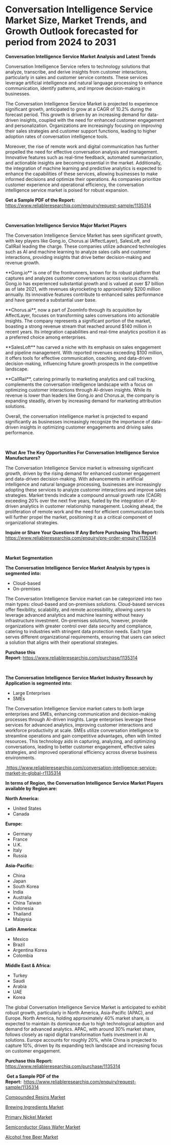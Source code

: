 <p><h1>Conversation Intelligence Service Market Size, Market Trends, and Growth Outlook forecasted for period from 2024 to 2031</h1></p><p><strong>Conversation Intelligence Service Market Analysis and Latest Trends</strong></p>
<p><p>Conversation Intelligence Service refers to technology solutions that analyze, transcribe, and derive insights from customer interactions, particularly in sales and customer service contexts. These services leverage artificial intelligence and natural language processing to enhance communication, identify patterns, and improve decision-making in businesses.</p><p>The Conversation Intelligence Service Market is projected to experience significant growth, anticipated to grow at a CAGR of 10.2% during the forecast period. This growth is driven by an increasing demand for data-driven insights, coupled with the need for enhanced customer engagement and personalization. Organizations are increasingly focusing on improving their sales strategies and customer support functions, leading to higher adoption rates of conversation intelligence tools.</p><p>Moreover, the rise of remote work and digital communication has further propelled the need for effective conversation analysis and management. Innovative features such as real-time feedback, automated summarization, and actionable insights are becoming essential in the market. Additionally, the integration of machine learning and predictive analytics is expected to enhance the capabilities of these services, allowing businesses to make informed decisions and optimize their operations. As companies prioritize customer experience and operational efficiency, the conversation intelligence service market is poised for robust expansion.</p></p>
<p><strong>Get a Sample PDF of the Report:&nbsp;</strong> <a href="https://www.reliableresearchiq.com/enquiry/request-sample/1135314?utm_campaign=904&utm_medium=2&utm_source=Github&utm_content=ia&utm_term=09102024&utm_id=conversation-intelligence-service">https://www.reliableresearchiq.com/enquiry/request-sample/1135314</a></p>
<p>&nbsp;</p>
<p><strong>Conversation Intelligence Service Major Market Players</strong></p>
<p><p>The Conversation Intelligence Service Market has seen significant growth, with key players like Gong.io, Chorus.ai (AffectLayer), SalesLoft, and CallRail leading the charge. These companies utilize advanced technologies such as AI and machine learning to analyze sales calls and customer interactions, providing insights that drive better decision-making and revenue growth.</p><p>**Gong.io** is one of the frontrunners, known for its robust platform that captures and analyzes customer conversations across various channels. Gong.io has experienced substantial growth and is valued at over $7 billion as of late 2021, with revenues skyrocketing to approximately $200 million annually. Its innovative features contribute to enhanced sales performance and have garnered a substantial user base.</p><p>**Chorus.ai**, now a part of ZoomInfo through its acquisition by AffectLayer, focuses on transforming sales conversations into actionable insights. The company represents a significant portion of the market, boasting a strong revenue stream that reached around $140 million in recent years. Its integration capabilities and real-time analytics position it as a preferred choice among enterprises.</p><p>**SalesLoft** has carved a niche with its emphasis on sales engagement and pipeline management. With reported revenues exceeding $100 million, it offers tools for effective communication, coaching, and data-driven decision-making, influencing future growth prospects in the competitive landscape.</p><p>**CallRail**, catering primarily to marketing analytics and call tracking, complements the conversation intelligence landscape with a focus on optimizing customer interactions through AI-driven insights. While its revenue is lower than leaders like Gong.io and Chorus.ai, the company is expanding steadily, driven by increasing demand for marketing attribution solutions.</p><p>Overall, the conversation intelligence market is projected to expand significantly as businesses increasingly recognize the importance of data-driven insights in optimizing customer engagements and driving sales performance.</p></p>
<p>&nbsp;</p>
<p><strong>What Are The Key Opportunities For Conversation Intelligence Service Manufacturers?</strong></p>
<p><p>The Conversation Intelligence Service market is witnessing significant growth, driven by the rising demand for enhanced customer engagement and data-driven decision-making. With advancements in artificial intelligence and natural language processing, businesses are increasingly adopting these services to analyze customer interactions and improve sales strategies. Market trends indicate a compound annual growth rate (CAGR) exceeding 20% over the next five years, fueled by the integration of AI-driven analytics in customer relationship management. Looking ahead, the proliferation of remote work and the need for efficient communication tools will further propel the market, positioning it as a critical component of organizational strategies.</p></p>
<p><strong>Inquire or Share Your Questions If Any Before Purchasing This Report:</strong> <a href="https://www.reliableresearchiq.com/enquiry/pre-order-enquiry/1135314?utm_campaign=904&utm_medium=2&utm_source=Github&utm_content=ia&utm_term=09102024&utm_id=conversation-intelligence-service">https://www.reliableresearchiq.com/enquiry/pre-order-enquiry/1135314</a></p>
<p>&nbsp;</p>
<p><strong>Market Segmentation</strong></p>
<p><strong>The Conversation Intelligence Service Market Analysis by types is segmented into:</strong></p>
<p><ul><li>Cloud-based</li><li>On-premises</li></ul></p>
<p><p>The Conversation Intelligence Service market can be categorized into two main types: cloud-based and on-premises solutions. Cloud-based services offer flexibility, scalability, and remote accessibility, allowing users to leverage advanced analytics and machine learning without heavy infrastructure investment. On-premises solutions, however, provide organizations with greater control over data security and compliance, catering to industries with stringent data protection needs. Each type serves different organizational requirements, ensuring that users can select a solution that aligns with their operational strategies.</p></p>
<p><strong>Purchase this Report:&nbsp;</strong><a href="https://www.reliableresearchiq.com/purchase/1135314?utm_campaign=904&utm_medium=2&utm_source=Github&utm_content=ia&utm_term=09102024&utm_id=conversation-intelligence-service">https://www.reliableresearchiq.com/purchase/1135314</a></p>
<p>&nbsp;</p>
<p><strong>The Conversation Intelligence Service Market Industry Research by Application is segmented into:</strong></p>
<p><ul><li>Large Enterprises</li><li>SMEs</li></ul></p>
<p><p>The Conversation Intelligence Service market caters to both large enterprises and SMEs, enhancing communication and decision-making processes through AI-driven insights. Large enterprises leverage these services for advanced analytics, improving customer interactions and workforce productivity at scale. SMEs utilize conversation intelligence to streamline operations and gain competitive advantages, often with limited resources. This technology aids in capturing, analyzing, and optimizing conversations, leading to better customer engagement, effective sales strategies, and improved operational efficiency across diverse business environments.</p></p>
<p><a href="https://www.reliableresearchiq.com/conversation-intelligence-service-market-in-global-r1135314?utm_campaign=904&utm_medium=2&utm_source=Github&utm_content=ia&utm_term=09102024&utm_id=conversation-intelligence-service">&nbsp;https://www.reliableresearchiq.com/conversation-intelligence-service-market-in-global-r1135314</a></p>
<p><strong>In terms of Region, the Conversation Intelligence Service Market Players available by Region are:</strong></p>
<p>
    <p> <strong> North America: </strong>
        <ul>
            <li>United States</li>
            <li>Canada</li>
        </ul>
        </p> 
    <p> <strong> Europe: </strong>
        <ul>
            <li>Germany</li>
            <li>France</li>
            <li>U.K.</li>
            <li>Italy</li>
            <li>Russia</li>
        </ul>
        </p> 
    <p> <strong> Asia-Pacific: </strong>
        <ul>
            <li>China</li>
            <li>Japan</li>
            <li>South Korea</li>
            <li>India</li>
            <li>Australia</li>
            <li>China Taiwan</li>
            <li>Indonesia</li>
            <li>Thailand</li>
            <li>Malaysia</li>
        </ul>
        </p> 
    <p> <strong> Latin America: </strong>
        <ul>
            <li>Mexico</li>
            <li>Brazil</li>
            <li>Argentina Korea</li>
            <li>Colombia</li>
        </ul>
        </p> 
    <p> <strong> Middle East & Africa: </strong>
        <ul>
            <li>Turkey</li>
            <li>Saudi</li>
            <li>Arabia</li>
            <li>UAE</li>
            <li>Korea</li>
        </ul>
    </p>
    </p>
<p><p>The global Conversation Intelligence Service Market is anticipated to exhibit robust growth, particularly in North America, Asia-Pacific (APAC), and Europe. North America, holding approximately 40% market share, is expected to maintain its dominance due to high technological adoption and demand for advanced analytics. APAC, with around 30% market share, follows closely as rapid digital transformation fuels investment in AI solutions. Europe accounts for roughly 20%, while China is projected to capture 10%, driven by its expanding tech landscape and increasing focus on customer engagement.</p></p>
<p><strong>Purchase this Report: </strong><a href="https://www.reliableresearchiq.com/purchase/1135314?utm_campaign=904&utm_medium=2&utm_source=Github&utm_content=ia&utm_term=09102024&utm_id=conversation-intelligence-service">https://www.reliableresearchiq.com/purchase/1135314</a></p>
<p>&nbsp;<strong>Get a Sample PDF of the Report:&nbsp;&nbsp;</strong><a href="https://www.reliableresearchiq.com/enquiry/request-sample/1135314?utm_campaign=904&utm_medium=2&utm_source=Github&utm_content=ia&utm_term=09102024&utm_id=conversation-intelligence-service">https://www.reliableresearchiq.com/enquiry/request-sample/1135314</a></p>
<p><strong></strong></p>
<p><p><a href="https://www.linkedin.com/pulse/compounded-resins-mosaic-piecing-together-global-market-dynamics-jfr0f?utm_campaign=904&utm_medium=2&utm_source=Github&utm_content=ia&utm_term=09102024&utm_id=conversation-intelligence-service">Compounded Resins Market</a></p><p><a href="https://issuu.com/reportprime-2/docs/brewing-ingredients-market-size-203_0dfd8e365b8f87?utm_campaign=904&utm_medium=2&utm_source=Github&utm_content=ia&utm_term=09102024&utm_id=conversation-intelligence-service">Brewing Ingredients Market</a></p><p><a href="https://www.linkedin.com/pulse/primary-nickel-market-forecast-global-trends-analysis-from-2024-0bhff?utm_campaign=904&utm_medium=2&utm_source=Github&utm_content=ia&utm_term=09102024&utm_id=conversation-intelligence-service">Primary Nickel Market</a></p><p><a href="https://www.linkedin.com/pulse/semiconductor-glass-wafer-market-navigating-challenges-unlocking-uuewf?utm_campaign=904&utm_medium=2&utm_source=Github&utm_content=ia&utm_term=09102024&utm_id=conversation-intelligence-service">Semiconductor Glass Wafer Market</a></p><p><a href="https://issuu.com/reportprime-2/docs/alcohol-free-beer-market-size-2030._0c24deb7faee47?utm_campaign=904&utm_medium=2&utm_source=Github&utm_content=ia&utm_term=09102024&utm_id=conversation-intelligence-service">Alcohol free Beer Market</a></p></p>